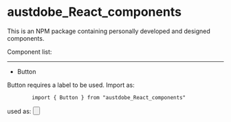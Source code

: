 # austdobe_React_components

This is an NPM package containing personally developed and designed components. 

Component list: 
<div>
    <hr> 
    <ul>
        <li>Button</li>
    </ul>
</div>

Button requires a label to be used. Import as: 

            import { Button } from "austdobe_React_components"

used as:
            <Button label="Hello World" />



